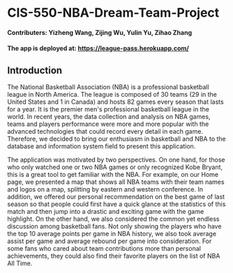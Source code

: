 # CIS-550-NBA-Dream-Team-Project




#### Contributers: Yizheng Wang, Zijing Wu, Yulin Yu, Zihao Zhang
#### The app is deployed at: https://league-pass.herokuapp.com/


## Introduction
The National Basketball Association (NBA) is a professional basketball league in North America. The league is composed of 30 teams (29 in the United States and 1 in Canada) and hosts 82 games every season that lasts for a year. It is the premier men's professional basketball league in the world. In recent years, the data collection and analysis on NBA games, teams and players performance were more and more popular with the advanced technologies that could record every detail in each game. Therefore, we decided to bring our enthusiasm in basketball and NBA to the database and information system field to present this application.

The application was motivated by two perspectives. On one hand, for those who only watched one or two NBA games or only recognized Kobe Bryant, this is a great tool to get familiar with the NBA. For example, on our Home page, we presented a map that shows all NBA teams with their team names and logos on a map, splitting by eastern and western conference. In addition, we offered our personal recommendation on the best game of last season so that people could first have a quick glance at the statistics of this match and then jump into a drastic and exciting game with the game highlight. On the other hand, we also considered the common yet endless discussion among basketball fans. Not only showing the players who have the top 10 average points per game in NBA history, we also took average assist per game and average rebound per game into consideration. For some fans who cared about team contributions more than personal achievements, they could also find their favorite players on the list of NBA All Time.
